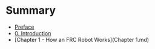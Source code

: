 # Summary

* [Preface](Preface.md)
* [0. Introduction](Introduction.md)
* [Chapter 1 - How an FRC Robot Works](Chapter 1.md)

